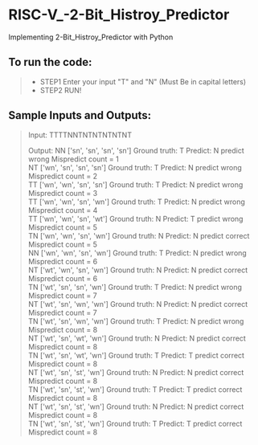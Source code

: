 # RISC-V_-2-Bit_Histroy_Predictor 
Implementing 2-Bit_Histroy_Predictor with Python 
## To run the code: 
>* STEP1 Enter your input "T" and "N" (Must Be in capital letters)    
>* STEP2 RUN!  

## Sample Inputs and Outputs:   
>Input:  TTTTNNTNTNTNTNTNT  
>  
>Output:
>NN ['sn', 'sn', 'sn', 'sn']    Ground truth: T  Predict: N     predict wrong     Mispredict count =  1  
>NT ['wn', 'sn', 'sn', 'sn']    Ground truth: T  Predict: N     predict wrong     Mispredict count =  2  
>TT ['wn', 'wn', 'sn', 'sn']    Ground truth: T  Predict: N     predict wrong     Mispredict count =  3  
>TT ['wn', 'wn', 'sn', 'wn']    Ground truth: T  Predict: N     predict wrong     Mispredict count =  4  
>TT ['wn', 'wn', 'sn', 'wt']    Ground truth: N  Predict: T     predict wrong     Mispredict count =  5  
>TN ['wn', 'wn', 'sn', 'wn']    Ground truth: N  Predict: N     predict correct   Mispredict count =  5  
>NN ['wn', 'wn', 'sn', 'wn']    Ground truth: T  Predict: N     predict wrong     Mispredict count =  6  
>NT ['wt', 'wn', 'sn', 'wn']    Ground truth: N  Predict: N     predict correct   Mispredict count =  6  
>TN ['wt', 'sn', 'sn', 'wn']    Ground truth: T  Predict: N     predict wrong     Mispredict count =  7  
>NT ['wt', 'sn', 'wn', 'wn']    Ground truth: N  Predict: N     predict correct   Mispredict count =  7  
>TN ['wt', 'sn', 'wn', 'wn']    Ground truth: T  Predict: N     predict wrong     Mispredict count =  8  
>NT ['wt', 'sn', 'wt', 'wn']    Ground truth: N  Predict: N     predict correct   Mispredict count =  8  
>TN ['wt', 'sn', 'wt', 'wn']    Ground truth: T  Predict: T     predict correct   Mispredict count =  8  
>NT ['wt', 'sn', 'st', 'wn']    Ground truth: N  Predict: N     predict correct   Mispredict count =  8  
>TN ['wt', 'sn', 'st', 'wn']    Ground truth: T  Predict: T     predict correct   Mispredict count =  8  
>NT ['wt', 'sn', 'st', 'wn']    Ground truth: N  Predict: N     predict correct   Mispredict count =  8  
>TN ['wt', 'sn', 'st', 'wn']    Ground truth: T  Predict: T     predict correct   Mispredict count =  8  
